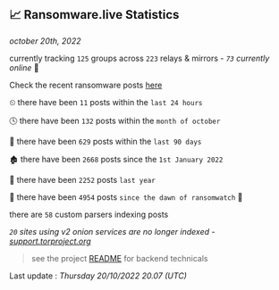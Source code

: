 
## 📈 Ransomware.live Statistics
_october 20th, 2022_

currently tracking `125` groups across `223` relays & mirrors - _`73` currently online_ 📡

Check the recent ransomware posts [here](https://www.ransomware.live/#/recentposts)


⏲ there have been `11` posts within the `last 24 hours`

🕓 there have been `132` posts within the `month of october`

📅 there have been `629` posts within the `last 90 days`

🏚 there have been `2668` posts since the `1st January 2022`

🚀 there have been `2252` posts `last year`

🦕 there have been `4954` posts `since the dawn of ransomwatch` 🐣

there are `58` custom parsers indexing posts

_`20` sites using v2 onion services are no longer indexed - [support.torproject.org](https://support.torproject.org/onionservices/v2-deprecation/)_

> see the project [README](https://github.com/jmousqueton/ransomwatch#readme) for backend technicals



Last update : _Thursday 20/10/2022 20.07 (UTC)_

